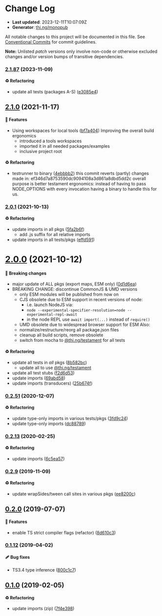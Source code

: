 # Change Log

- **Last updated**: 2023-12-11T10:07:09Z
- **Generator**: [thi.ng/monopub](https://thi.ng/monopub)

All notable changes to this project will be documented in this file.
See [Conventional Commits](https://conventionalcommits.org/) for commit guidelines.

**Note:** Unlisted _patch_ versions only involve non-code or otherwise excluded changes
and/or version bumps of transitive dependencies.

### [2.1.87](https://github.com/thi-ng/umbrella/tree/@thi.ng/geom-tessellate@2.1.87) (2023-11-09)

#### ♻️ Refactoring

- update all tests (packages A-S) ([e3085e4](https://github.com/thi-ng/umbrella/commit/e3085e4))

## [2.1.0](https://github.com/thi-ng/umbrella/tree/@thi.ng/geom-tessellate@2.1.0) (2021-11-17)

#### 🚀 Features

- Using workspaces for local tools ([bf7a404](https://github.com/thi-ng/umbrella/commit/bf7a404))
  Improving the overall build ergonomics
  - introduced a tools workspaces
  - imported it in all needed packages/examples
  - inclusive project root

#### ♻️ Refactoring

- testrunner to binary ([4ebbbb2](https://github.com/thi-ng/umbrella/commit/4ebbbb2))
  this commit reverts (partly) changes made in:
  ef346d7a8753590dc9094108a3d861a8dbd5dd2c
  overall purpose is better testament ergonomics:
  instead of having to pass NODE_OPTIONS with every invocation
  having a binary to handle this for us.

### [2.0.1](https://github.com/thi-ng/umbrella/tree/@thi.ng/geom-tessellate@2.0.1) (2021-10-13)

#### ♻️ Refactoring

- update imports in all pkgs ([5fa2b6f](https://github.com/thi-ng/umbrella/commit/5fa2b6f))
  - add .js suffix for all relative imports
- update imports in all tests/pkgs ([effd591](https://github.com/thi-ng/umbrella/commit/effd591))

# [2.0.0](https://github.com/thi-ng/umbrella/tree/@thi.ng/geom-tessellate@2.0.0) (2021-10-12)

#### 🛑 Breaking changes

- major update of ALL pkgs (export maps, ESM only) ([0d1d6ea](https://github.com/thi-ng/umbrella/commit/0d1d6ea))
- BREAKING CHANGE: discontinue CommonJS & UMD versions
  - only ESM modules will be published from now on
  - CJS obsolete due to ESM support in recent versions of node:
    - i.e. launch NodeJS via:
    - `node --experimental-specifier-resolution=node --experimental-repl-await`
    - in the node REPL use `await import(...)` instead of `require()`
  - UMD obsolete due to widespread browser support for ESM
  Also:
  - normalize/restructure/reorg all package.json files
  - cleanup all build scripts, remove obsolete
  - switch from mocha to [@thi.ng/testament](https://github.com/thi-ng/umbrella/tree/main/packages/testament) for all tests

#### ♻️ Refactoring

- update all tests in _all_ pkgs ([8b582bc](https://github.com/thi-ng/umbrella/commit/8b582bc))
  - update all to use [@thi.ng/testament](https://github.com/thi-ng/umbrella/tree/main/packages/testament)
- update all test stubs ([f2d6d53](https://github.com/thi-ng/umbrella/commit/f2d6d53))
- update imports ([69abd58](https://github.com/thi-ng/umbrella/commit/69abd58))
- update imports (transducers) ([25b674f](https://github.com/thi-ng/umbrella/commit/25b674f))

### [0.2.51](https://github.com/thi-ng/umbrella/tree/@thi.ng/geom-tessellate@0.2.51) (2020-12-07)

#### ♻️ Refactoring

- update type-only imports in various tests/pkgs ([3fd9c24](https://github.com/thi-ng/umbrella/commit/3fd9c24))
- update type-only imports ([dc88789](https://github.com/thi-ng/umbrella/commit/dc88789))

### [0.2.13](https://github.com/thi-ng/umbrella/tree/@thi.ng/geom-tessellate@0.2.13) (2020-02-25)

#### ♻️ Refactoring

- update imports ([6c5ea57](https://github.com/thi-ng/umbrella/commit/6c5ea57))

### [0.2.9](https://github.com/thi-ng/umbrella/tree/@thi.ng/geom-tessellate@0.2.9) (2019-11-09)

#### ♻️ Refactoring

- update wrapSides/tween call sites in various pkgs ([ee8200c](https://github.com/thi-ng/umbrella/commit/ee8200c))

## [0.2.0](https://github.com/thi-ng/umbrella/tree/@thi.ng/geom-tessellate@0.2.0) (2019-07-07)

#### 🚀 Features

- enable TS strict compiler flags (refactor) ([8d610c3](https://github.com/thi-ng/umbrella/commit/8d610c3))

### [0.1.12](https://github.com/thi-ng/umbrella/tree/@thi.ng/geom-tessellate@0.1.12) (2019-04-02)

#### 🩹 Bug fixes

- TS3.4 type inference ([800c1c7](https://github.com/thi-ng/umbrella/commit/800c1c7))

## [0.1.0](https://github.com/thi-ng/umbrella/tree/@thi.ng/geom-tessellate@0.1.0) (2019-02-05)

#### ♻️ Refactoring

- update imports (zip) ([7f4e398](https://github.com/thi-ng/umbrella/commit/7f4e398))
